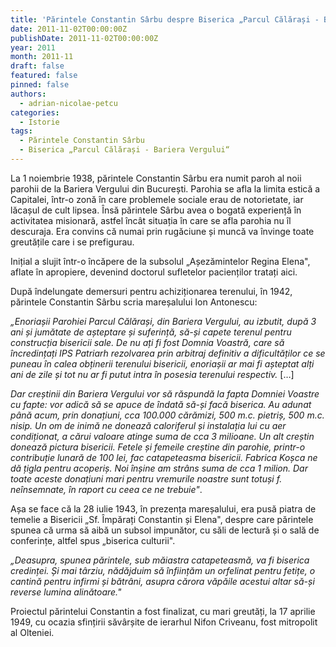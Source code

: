 ```yaml
---
title: 'Părintele Constantin Sârbu despre Biserica „Parcul Călărași - Bariera Vergului“ din București'
date: 2011-11-02T00:00:00Z
publishDate: 2011-11-02T00:00:00Z
year: 2011
month: 2011-11
draft: false
featured: false
pinned: false
authors:
  - adrian-nicolae-petcu 
categories:
  - Istorie
tags:
  - Părintele Constantin Sârbu
  - Biserica „Parcul Călărași - Bariera Vergului“
---
```


La 1 noiembrie 1938, părintele Constantin Sârbu era numit paroh al noii parohii de la Bariera Vergului din București. Parohia se afla la limita estică a Capitalei, într-o zonă în care problemele sociale erau de notorietate, iar lăcașul de cult lipsea. Însă părintele Sârbu avea o bogată experiență în activitatea misionară, astfel încât situația în care se afla parohia nu îl descuraja. Era convins că numai prin rugăciune și muncă va învinge toate greutățile care i se prefigurau. 

Inițial a slujit într-o încăpere de la subsolul „Așezămintelor Regina Elena", aflate în apropiere, devenind doctorul sufletelor pacienților tratați aici. 

După îndelungate demersuri pentru achiziționarea terenului, în 1942, părintele Constantin Sârbu scria mareșalului Ion Antonescu: 

_„Enoriașii Parohiei Parcul Călărași, din Bariera Vergului, au izbutit, după 3 ani și jumătate de așteptare și suferință, să-și capete terenul pentru construcția bisericii sale. De nu ați fi fost Domnia Voastră, care să încredințați IPS Patriarh rezolvarea prin arbitraj definitiv a dificultăților ce se puneau în calea obținerii terenului bisericii, enoriașii ar mai fi așteptat alți ani de zile și tot nu ar fi putut intra în posesia terenului respectiv._ […] 

_Dar creștinii din Bariera Vergului vor să răspundă la fapta Domniei Voastre cu fapte: vor adică să se apuce de îndată să-și facă biserica. Au adunat până acum, prin donațiuni, cca 100.000 cărămizi, 500 m.c. pietriș, 500 m.c. nisip. Un om de inimă ne donează caloriferul și instalația lui cu aer condiționat, a cărui valoare atinge suma de cca 3 milioane. Un alt creștin donează pictura bisericii. Fetele și femeile creștine din parohie, printr-o contribuție lunară de 100 lei, fac catapeteasma bisericii. Fabrica Koșca ne dă țigla pentru acoperiș. Noi înșine am strâns suma de cca 1 milion. Dar toate aceste donațiuni mari pentru vremurile noastre sunt totuși f. neînsemnate, în raport cu ceea ce ne trebuie"_. 

Așa se face că la 28 iulie 1943, în prezența mareșalului, era pusă piatra de temelie a Bisericii „Sf. Împărați Constantin și Elena", despre care părintele spunea că urma să aibă un subsol impunător, cu săli de lectură și o sală de conferințe, altfel spus „biserica culturii". 

_„Deasupra, spunea părintele, sub măiastra catapeteasmă, va fi biserica credinței. Și mai târziu, nădăjduim să înființăm un orfelinat pentru fetițe, o cantină pentru infirmi și bătrâni, asupra cărora văpăile acestui altar să-și reverse lumina alinătoare."_ 

Proiectul părintelui Constantin a fost finalizat, cu mari greutăți, la 17 aprilie 1949, cu ocazia sfințirii săvârșite de ierarhul Nifon Criveanu, fost mitropolit al Olteniei.
